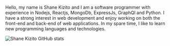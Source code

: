 Hello, my name is Shane Kizito and I am a software programmer with experience in Nodejs, Reactjs, MongoDb, ExpressJs, GraphQl and Python. I have a strong interest in web development and enjoy working on both the front-end and back-end of web applications. In my spare time, I like to learn new programming languages and technologies.


![Shane Kizito GitHub stats](https://github-readme-stats.vercel.app/api?username=shanekizito&theme=midnight_purple&show_icons=true)
